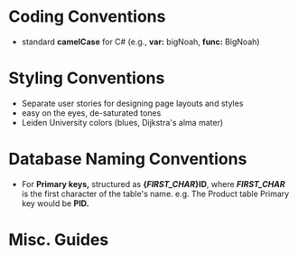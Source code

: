 # Coding Conventions
- standard **camelCase** for C# (e.g., **var:** bigNoah, **func:** BigNoah)

# Styling  Conventions
- Separate user stories for designing page layouts and styles
-  easy on the eyes, de-saturated tones
- Leiden University colors (blues, Dijkstra's alma mater)

# Database Naming Conventions
- For **Primary keys,** structured as **{*FIRST_CHAR*}ID**, where ***FIRST_CHAR*** is the first character of the table's name.
	e.g. The Product table Primary key would be **PID.**

# Misc. Guides
